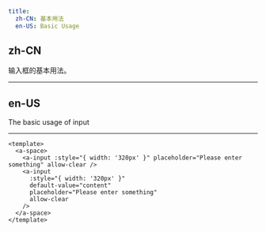 ```yaml
title:
  zh-CN: 基本用法
  en-US: Basic Usage
```

## zh-CN

输入框的基本用法。

---

## en-US

The basic usage of input

---

```vue
<template>
  <a-space>
    <a-input :style="{ width: '320px' }" placeholder="Please enter something" allow-clear />
    <a-input
      :style="{ width: '320px' }"
      default-value="content"
      placeholder="Please enter something"
      allow-clear
    />
  </a-space>
</template>
```
